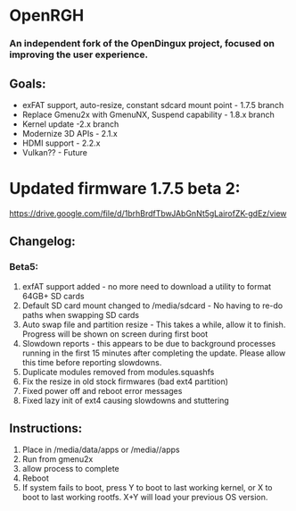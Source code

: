 # OpenRGH<br>
### An independent fork of the OpenDingux project, focused on improving the user experience. 

## Goals:
* exFAT support, auto-resize, constant sdcard mount point - 1.7.5 branch
* Replace Gmenu2x with GmenuNX, Suspend capability - 1.8.x branch
* Kernel update -2.x branch
* Modernize 3D APIs - 2.1.x
* HDMI support - 2.2.x
* Vulkan?? - Future

# Updated firmware 1.7.5 beta 2:<br>
https://drive.google.com/file/d/1brhBrdfTbwJAbGnNt5gLairofZK-gdEz/view

## Changelog:<br>
### Beta5:<br>
1. exfAT support added - no more need to download a utility to format 64GB+ SD cards
2. Default SD card mount changed to /media/sdcard - No having to re-do paths when swapping SD cards
3. Auto swap file and partition resize - This takes a while, allow it to finish.  Progress will be shown on screen during first boot
4. Slowdown reports - this appears to be due to background processes running in the first 15 minutes after completing the update. Please allow this time before reporting slowdowns. 
5. Duplicate modules removed from modules.squashfs 
6. Fix the resize in old stock firmwares (bad ext4 partition)
7. Fixed power off and reboot error messages
8. Fixed lazy init of ext4 causing slowdowns and stuttering

## Instructions:<br>
1. Place in /media/data/apps or /media/<your SD card>/apps
2. Run from gmenu2x
3. allow process to complete
4. Reboot
5. If system fails to boot, press Y to boot to last working kernel, or X to boot to last working rootfs. X+Y will load your previous OS version.
